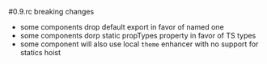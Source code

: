 #0.9.rc breaking changes
- some components drop default export in favor of named one
- some components dorp static propTypes property in favor of TS types
- some component will also use local `theme` enhancer with no support for statics hoist